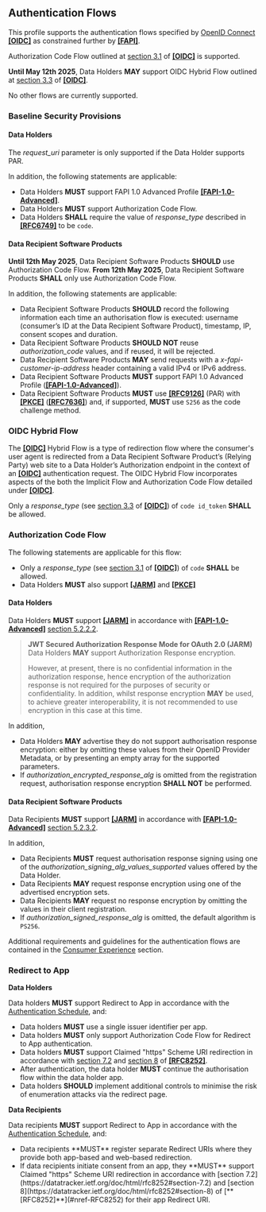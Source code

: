 ## Authentication Flows


This profile supports the authentication flows specified by [OpenID Connect](https://openid.net/specs/openid-connect-core-1_0.html) **[[OIDC]](#nref-OIDC)** as constrained further by **[[FAPI]](#iref-FAPI)**.



Authorization Code Flow outlined at [section 3.1](https://openid.net/specs/openid-connect-core-1_0.html#CodeFlowAuth) of **[[OIDC]](#nref-OIDC)** is supported.

**Until May 12th 2025**, Data Holders **MAY** support OIDC Hybrid Flow outlined at [section 3.3](https://openid.net/specs/openid-connect-core-1_0.html#HybridFlowAuth) of **[[OIDC]](#nref-OIDC)**.

No other flows are currently supported.


### Baseline Security Provisions

#### Data Holders
The *request_uri* parameter is only supported if the Data Holder supports PAR.

In addition, the following statements are applicable:

- Data Holders **MUST** support FAPI 1.0 Advanced Profile **[[FAPI-1.0-Advanced]](#nref-FAPI-1-0-Advanced)**.
- Data Holders **MUST** support Authorization Code Flow.
- Data Holders **SHALL** require the value of *response_type* described in **[[RFC6749]](#nref-RFC6749)** to be `code`.


#### Data Recipient Software Products


**Until 12th May 2025**, Data Recipient Software Products **SHOULD** use Authorization Code Flow. 
**From 12th May 2025**, Data Recipient Software Products **SHALL** only use Authorization Code Flow. 

In addition, the following statements are applicable:

- Data Recipient Software Products **SHOULD** record the following information each time an authorisation flow is executed: username (consumer’s ID at the Data Recipient Software Product), timestamp, IP, consent scopes and duration.
- Data Recipient Software Products **SHOULD NOT** reuse _authorization_code_ values, and if reused, it will be rejected.
- Data Recipient Software Products **MAY** send requests with a _x-fapi-customer-ip-address_ header containing a valid IPv4 or IPv6 address.
- Data Recipient Software Products **MUST** support FAPI 1.0 Advanced Profile (**[[FAPI-1.0-Advanced]](#nref-FAPI-1-0-Advanced)**).
- Data Recipient Software Products **MUST** use **[[RFC9126]](#nref-RFC9126)** (PAR) with **[[PKCE]](#nref-PKCE)** (**[[RFC7636]](#nref-RFC7636)**) and, if supported, **MUST** use `S256` as the code challenge method.

### OIDC Hybrid Flow
The **[[OIDC]](#nref-OIDC)** Hybrid Flow is a type of redirection flow where the consumer's user agent is redirected from a Data Recipient Software Product’s (Relying Party) web site to a Data Holder’s Authorization endpoint in the context of an **[[OIDC]](#nref-OIDC)** authentication request. The OIDC Hybrid Flow incorporates aspects of the both the Implicit Flow and Authorization Code Flow detailed under **[[OIDC]](#nref-OIDC)**.

Only a _response_type_ (see [section 3.3](https://openid.net/specs/openid-connect-core-1_0.html#HybridFlowAuth) of **[[OIDC]](#nref-OIDC)**) of `code id_token` **SHALL** be allowed.


### Authorization Code Flow

The following statements are applicable for this flow:

- Only a _response_type_ (see [section 3.1](https://openid.net/specs/openid-connect-core-1_0.html#CodeFlowAuth) of **[[OIDC]](#nref-OIDC)**) of `code` **SHALL** be allowed.
- Data Holders **MUST** also support **[[JARM]](#nref-JARM)** and **[[PKCE]](#nref-PKCE)**

#### Data Holders
Data Holders **MUST** support **[[JARM]](#nref-JARM)** in accordance with **[[FAPI-1.0-Advanced]](#nref-FAPI-1-0-Advanced)** [section 5.2.2.2](https://openid.net/specs/openid-financial-api-part-2-1_0.html#jarm).

> **JWT Secured Authorization Response Mode for OAuth 2.0 (JARM)**  
> Data Holders **MAY** support Authorization Response encryption.
>
> However, at present, there is no confidential information in the authorization response, hence encryption of the authorization response is not required for the purposes of security or confidentiality. In addition, whilst response encryption **MAY** be used, to achieve greater interoperability, it is not recommended to use encryption in this case at this time.


In addition,

- Data Holders **MAY** advertise they do not support authorisation response encryption: either by omitting these values from their OpenID Provider Metadata, or by presenting an empty array for the supported parameters.
- If _authorization_encrypted_response_alg_ is omitted from the registration request, authorisation response encryption **SHALL NOT** be performed.

#### Data Recipient Software Products
Data Recipients **MUST** support **[[JARM]](#nref-JARM)** in accordance with **[[FAPI-1.0-Advanced]](#nref-FAPI-1-0-Advanced)** [section 5.2.3.2](https://openid.net/specs/openid-financial-api-part-2-1_0.html#jarm-1).

In addition,

- Data Recipients **MUST** request authorisation response signing using one of the _authorization_signing_alg_values_supported_ values offered by the Data Holder.
- Data Recipients **MAY** request response encryption using one of the advertised encryption sets.
- Data Recipients **MAY** request no response encryption by omitting the values in their client registration.
- If _authorization_signed_response_alg_ is omitted, the default algorithm is `PS256`.


Additional requirements and guidelines for the authentication flows are contained in the [Consumer Experience](#consumer-experience) section.

<h3 id="authentication-flows_redirect-to-app">Redirect to App</h3>
<strong>Data Holders</strong>

Data holders **MUST** support Redirect to App in accordance with the [Authentication Schedule](#authentication-schedule), and:

- Data holders **MUST** use a single issuer identifier per app.
- Data holders **MUST** only support Authorization Code Flow for Redirect to App authentication.
- Data holders **MUST** support Claimed "https" Scheme URI redirection in accordance with [section 7.2](https://datatracker.ietf.org/doc/html/rfc8252#section-7.2) and [section 8](https://datatracker.ietf.org/doc/html/rfc8252#section-8) of [**[RFC8252]**](#nref-RFC8252).
- After authentication, the data holder **MUST** continue the authorisation flow within the data holder app.
- Data holders **SHOULD** implement additional controls to minimise the risk of enumeration attacks via the redirect page.

<strong>Data Recipients</strong>

Data recipients **MUST** support Redirect to App in accordance with the [Authentication Schedule](#authentication-schedule), and:
<ul><li>Data recipients **MUST** register separate Redirect URIs where they provide both app-based and web-based redirection.</li>
<li>If data recipients initiate consent from an app, they **MUST** support Claimed "https" Scheme URI redirection in accordance with [section 7.2](https://datatracker.ietf.org/doc/html/rfc8252#section-7.2) and [section 8](https://datatracker.ietf.org/doc/html/rfc8252#section-8) of [**[RFC8252]**](#nref-RFC8252) for their app Redirect URI.</li></ul>